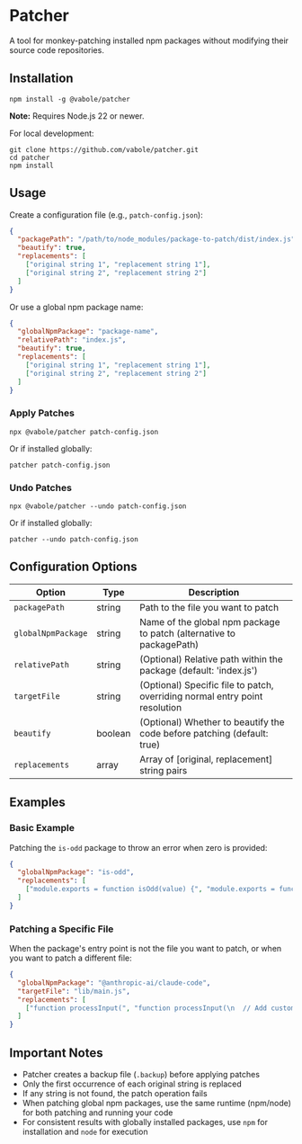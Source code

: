 # Patcher

A tool for monkey-patching installed npm packages without modifying their source code repositories.

## Installation

```
npm install -g @vabole/patcher
```

**Note:** Requires Node.js 22 or newer.

For local development:
```
git clone https://github.com/vabole/patcher.git
cd patcher
npm install
```

## Usage

Create a configuration file (e.g., `patch-config.json`):

```json
{
  "packagePath": "/path/to/node_modules/package-to-patch/dist/index.js",
  "beautify": true,
  "replacements": [
    ["original string 1", "replacement string 1"],
    ["original string 2", "replacement string 2"]
  ]
}
```

Or use a global npm package name:

```json
{
  "globalNpmPackage": "package-name",
  "relativePath": "index.js",
  "beautify": true,
  "replacements": [
    ["original string 1", "replacement string 1"],
    ["original string 2", "replacement string 2"]
  ]
}
```

### Apply Patches

```
npx @vabole/patcher patch-config.json
```

Or if installed globally:

```
patcher patch-config.json
```

### Undo Patches

```
npx @vabole/patcher --undo patch-config.json
```

Or if installed globally:

```
patcher --undo patch-config.json
```

## Configuration Options

| Option | Type | Description |
| ------ | ---- | ----------- |
| `packagePath` | string | Path to the file you want to patch |
| `globalNpmPackage` | string | Name of the global npm package to patch (alternative to packagePath) |
| `relativePath` | string | (Optional) Relative path within the package (default: 'index.js') |
| `targetFile` | string | (Optional) Specific file to patch, overriding normal entry point resolution |
| `beautify` | boolean | (Optional) Whether to beautify the code before patching (default: true) |
| `replacements` | array | Array of [original, replacement] string pairs |

## Examples

### Basic Example

Patching the `is-odd` package to throw an error when zero is provided:

```json
{
  "globalNpmPackage": "is-odd",
  "replacements": [
    ["module.exports = function isOdd(value) {", "module.exports = function isOdd(value) {\n  if (value === 0) throw new Error('zero is not allowed');"]
  ]
}
```

### Patching a Specific File

When the package's entry point is not the file you want to patch, or when you want to patch a different file:

```json
{
  "globalNpmPackage": "@anthropic-ai/claude-code",
  "targetFile": "lib/main.js",
  "replacements": [
    ["function processInput(", "function processInput(\n  // Add custom validation\n"]
  ]
}
```

## Important Notes

- Patcher creates a backup file (`.backup`) before applying patches
- Only the first occurrence of each original string is replaced
- If any string is not found, the patch operation fails
- When patching global npm packages, use the same runtime (npm/node) for both patching and running your code
- For consistent results with globally installed packages, use `npm` for installation and `node` for execution
